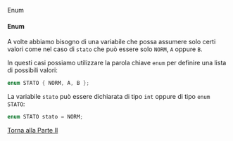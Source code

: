 Enum

#### Enum

A volte abbiamo bisogno di una variabile che possa assumere solo certi valori
come nel caso di `stato` che può essere solo `NORM`, `A` oppure `B`.

In questi casi possiamo utilizzare la parola chiave `enum` per definire
una lista di possibili valori:

```c
enum STATO { NORM, A, B };
```

La variabile `stato` può essere dichiarata di tipo `int` oppure di tipo
`enum STATO`:

```c
enum STATO stato = NORM;
```

<a href="/activities/2">Torna alla Parte II</a>
